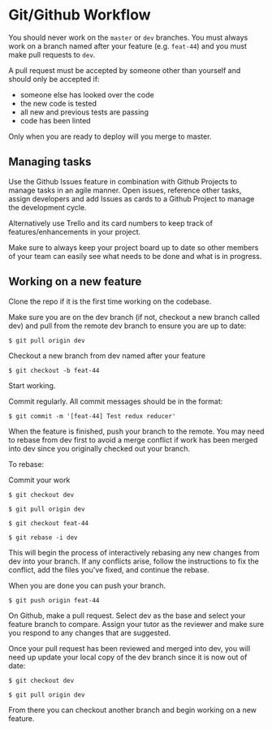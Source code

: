 # Git/Github Workflow

You should never work on the `master` or `dev` branches. You must always work on a branch named after your feature (e.g. `feat-44`) and you must make pull requests to `dev`.

A pull request must be accepted by someone other than yourself and should only be accepted if:
  - someone else has looked over the code
  - the new code is tested
  - all new and previous tests are passing
  - code has been linted

Only when you are ready to deploy will you merge to master.

## Managing tasks

Use the Github Issues feature in combination with Github Projects to manage tasks in an agile manner. Open issues, reference other tasks, assign developers and add Issues as cards to a Github Project to manage the development cycle.

Alternatively use Trello and its card numbers to keep track of features/enhancements in your project.

Make sure to always keep your project board up to date so other members of your team can easily see what needs to be done and what is in progress.

## Working on a new feature

Clone the repo if it is the first time working on the codebase.

Make sure you are on the dev branch (if not, checkout a new branch called dev) and pull from the remote dev branch to ensure you are up to date:

`$ git pull origin dev`

Checkout a new branch from dev named after your feature

`$ git checkout -b feat-44`

Start working.

Commit regularly. All commit messages should be in the format:

`$ git commit -m '[feat-44] Test redux reducer'`

When the feature is finished, push your branch to the remote. You may need to rebase from dev first to avoid a merge conflict if work has been merged into dev since you originally checked out your branch.

To rebase:

Commit your work

`$ git checkout dev`

`$ git pull origin dev`

`$ git checkout feat-44`

`$ git rebase -i dev`

This will begin the process of interactively rebasing any new changes from dev into your branch. If any conflicts arise, follow the instructions to fix the conflict, add the files you've fixed, and continue the rebase.

When you are done you can push your branch.

`$ git push origin feat-44`

On Github, make a pull request. Select dev as the base and select your feature branch to compare. Assign your tutor as the reviewer and make sure you respond to any changes that are suggested.

Once your pull request has been reviewed and merged into dev, you will need up update your local copy of the dev branch since it is now out of date:

`$ git checkout dev`

`$ git pull origin dev`

From there you can checkout another branch and begin working on a new feature.
